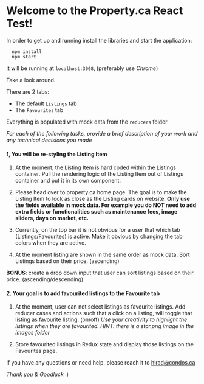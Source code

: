# Welcome to the Property.ca React Test!

In order to get up and running install the libraries and start the application:

```
  npm install
  npm start
```

It will be running at `localhost:3008`,
(preferably use _Chrome_)

Take a look around.

There are 2 tabs:
* The default `Listings` tab
* The `Favourites` tab


Everything is populated with mock data from the `reducers` folder

_For each of the following tasks, provide a brief description of your work and
any technical decisions you made_


#### 1, You will be re-styling the Listing Item

1. At the moment, the Listing Item is hard coded within the Listings container. Pull the rendering logic of the Listing Item out of Listings container and put it in its own component.

2. Please head over to property.ca home page. The goal is to make the Listing Item to look as close as the Listing cards on website. **Only use the fields available in mock data. For example you do NOT need to add extra fields or functionalities such as maintenance fees, image sliders, days on market, etc.**

3. Currently, on the top bar it is not obvious for a user that which tab (Listings/Favourites) is active. Make it obvious by changing the tab colors when they are active.

4. At the moment listing are shown in the same order as mock data. Sort Listings based on their price. (ascending)

**BONUS**: create a drop down input that user can sort listings based on their price. (ascending/descending)



#### 2. Your goal is to add favourited listings to the Favourite tab

1. At the moment, user can not select listings as favourite listings. Add reducer cases and actions such that a click on a listing, will toggle that listing as favourite listing. (on/off)
   _Use your creativity to highlight the listings when they are favourited. HINT: there is a star.png image in the images folder_

2. Store favourited listings in Redux state and display those listings on the Favourites page.


If you have any questions or need help, please reach it to hirad@condos.ca

_Thank you & Goodluck_ :)
